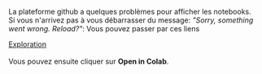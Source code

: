 La plateforme github a quelques problèmes pour afficher les notebooks. <br>
Si vous n'arrivez pas à vous débarrasser du message: *"Sorry, something went wrong. Reload?"*: Vous pouvez passer par ces liens

[Exploration](https://nbviewer.jupyter.org/github/MavielS/segmentation-client-e-commerce/blob/master/EDA.ipynb) <br>
<br>
Vous pouvez ensuite cliquer sur **Open in Colab**.
